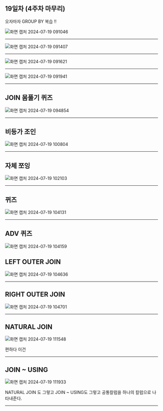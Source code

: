 ## 19일차 (4주차 마무리)
오자마자 GROUP BY 복습 !!

![화면 캡처 2024-07-19 091046](https://github.com/user-attachments/assets/8c463cd6-3d0f-489e-8275-f048f2435fae)
***
![화면 캡처 2024-07-19 091407](https://github.com/user-attachments/assets/d92b6e84-4084-4659-9afa-38e5e486311d)
***
![화면 캡처 2024-07-19 091621](https://github.com/user-attachments/assets/02a1c589-ce7a-4487-8ffc-8e8deb64c7aa)
***
![화면 캡처 2024-07-19 091941](https://github.com/user-attachments/assets/3fc2204f-9727-4695-9e37-4a188d9300b6)
***

## JOIN 몸풀기 퀴즈
![화면 캡처 2024-07-19 094854](https://github.com/user-attachments/assets/31adf2ea-86b0-4f99-aabe-37ba1045daae)
***

## 비등가 조인
![화면 캡처 2024-07-19 100804](https://github.com/user-attachments/assets/6d360f78-db39-4743-9239-7aecd9a7cc74)
***

## 자체 쪼잉
![화면 캡처 2024-07-19 102103](https://github.com/user-attachments/assets/24e9f1c7-dfec-410a-9acc-1780d1b6274b)
***

## 뀌즈
![화면 캡처 2024-07-19 104131](https://github.com/user-attachments/assets/47c41c20-1f56-49e5-bf77-5ff3931fc294)
***

## ADV 퀴즈
![화면 캡처 2024-07-19 104159](https://github.com/user-attachments/assets/d46498aa-beb0-4dbb-a53a-4d0ab99a92c3)

## LEFT OUTER JOIN
![화면 캡처 2024-07-19 104636](https://github.com/user-attachments/assets/b3fe2622-ab19-44c3-9a39-4ba84e400eaa)
***

## RIGHT OUTER JOIN
![화면 캡처 2024-07-19 104701](https://github.com/user-attachments/assets/4073752d-2f08-45e2-b180-653055798984)
***

## NATURAL JOIN
![화면 캡처 2024-07-19 111548](https://github.com/user-attachments/assets/58c82ccb-ab4b-4901-92fa-cc8dd8fafd65)



편하다 이건
***
## JOIN ~ USING
![화면 캡처 2024-07-19 111933](https://github.com/user-attachments/assets/50029d92-70fb-4b13-a81f-b810a28417cd)


NATURAL JOIN 도 그렇고 JOIN ~ USING도 그렇고 공통칼럼을 하나의 칼럼으로 나타내준다.
***


